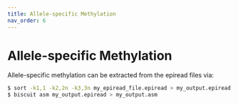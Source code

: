 ```yaml
---
title: Allele-specific Methylation
nav_order: 6
---
```


# Allele-specific Methylation

Allele-specific methylation can be extracted from the epiread files via:
```bash
$ sort -k1,1 -k2,2n -k3,3n my_epiread_file.epiread > my_output.epiread
$ biscuit asm my_output.epiread > my_output.asm
```

